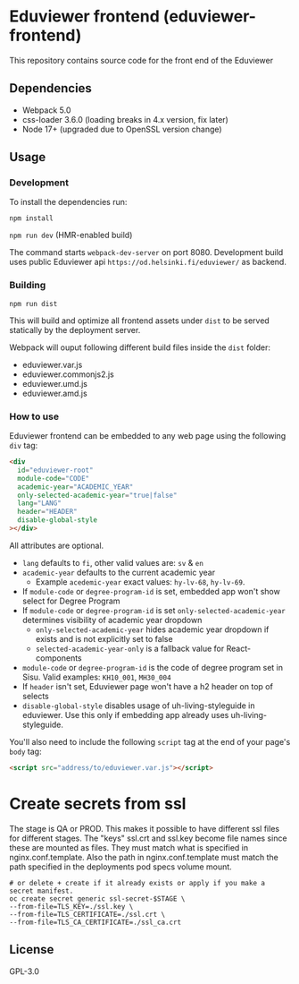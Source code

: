 # Eduviewer frontend (eduviewer-frontend)

This repository contains source code for the front end of the Eduviewer

## Dependencies

- Webpack 5.0
- css-loader 3.6.0 (loading breaks in 4.x version, fix later)
- Node 17+ (upgraded due to OpenSSL version change)

## Usage

### Development

To install the dependencies run:

`npm install`

`npm run dev` (HMR-enabled build)

The command starts `webpack-dev-server` on port 8080.
Development build uses public Eduviewer api `https://od.helsinki.fi/eduviewer/` as backend.

### Building

`npm run dist`

This will build and optimize all frontend assets under `dist` to be served statically by the deployment server.

Webpack will ouput following different build files inside the `dist` folder:

- eduviewer.var.js
- eduviewer.commonjs2.js
- eduviewer.umd.js
- eduviewer.amd.js

### How to use

Eduviewer frontend can be embedded to any web page using the following `div` tag:

```html
<div
  id="eduviewer-root"
  module-code="CODE"
  academic-year="ACADEMIC_YEAR"
  only-selected-academic-year="true|false"
  lang="LANG"
  header="HEADER"
  disable-global-style
></div>
```

All attributes are optional.

- `lang` defaults to `fi`, other valid values are: `sv` & `en`
- `academic-year` defaults to the current academic year
  - Example `acedemic-year` exact values: `hy-lv-68`, `hy-lv-69`.
- If `module-code` or `degree-program-id` is set, embedded app won't show select for Degree Program
- If `module-code` or `degree-program-id` is set `only-selected-academic-year` determines visibility of academic year dropdown
  - `only-selected-academic-year` hides academic year dropdown if exists and is not explicitly set to false
  - `selected-academic-year-only` is a fallback value for React-components
- `module-code` or `degree-program-id` is the code of degree program set in Sisu. Valid examples: `KH10_001`, `MH30_004`
- If `header` isn't set, Eduviewer page won't have a h2 header on top of selects
- `disable-global-style` disables usage of uh-living-styleguide in eduviewer. Use this only if embedding app already uses uh-living-styleguide.

You'll also need to include the following `script` tag at the end of your page's `body` tag:

```html
<script src="address/to/eduviewer.var.js"></script>
```

# Create secrets from ssl

The stage is QA or PROD. This makes it possible to have different ssl files for different stages.
The "keys" ssl.crt and ssl.key become file names since these are mounted as files.
They must match what is specified in nginx.conf.template.
Also the path in nginx.conf.template must match the path specified in the deployments pod specs volume mount.

```
# or delete + create if it already exists or apply if you make a secret manifest.
oc create secret generic ssl-secret-$STAGE \
--from-file=TLS_KEY=./ssl.key \
--from-file=TLS_CERTIFICATE=./ssl.crt \
--from-file=TLS_CA_CERTIFICATE=./ssl_ca.crt
```

## License

GPL-3.0

